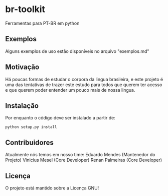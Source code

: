# br-toolkit
Ferramentas para PT-BR em python

## Exemplos

Alguns exemplos de uso estão disponíveis no arquivo "exemplos.md"

## Motivação

Há poucas formas de estudar o corpora da lingua brasileira, e este projeto é uma das tentativas de trazer este estudo para todos que querem ter acesso e que querem poder entender um pouco mais de nossa lingua.

## Instalação

Por enquanto o código deve ser instalado a partir de:
```
python setup.py install
```

## Contribuidores

Atualmente nós temos em nosso time:
Eduardo Mendes (Mantenedor do Projeto)
Vinicius Mesel (Core Developer)
Renan Palmeiras (Core Developer)

## Licença

O projeto está mantido sobre a Licença GNU!
